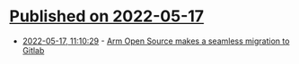 # [Published on 2022-05-17](index.md)

* [2022-05-17, 11:10:29](https://news.ycombinator.com/item?id=31408712) - [Arm Open Source makes a seamless migration to Gitlab](https://about.gitlab.com/blog/2022/05/17/arm-open-source-makes-a-seamless-migration-to-gitlab/)
